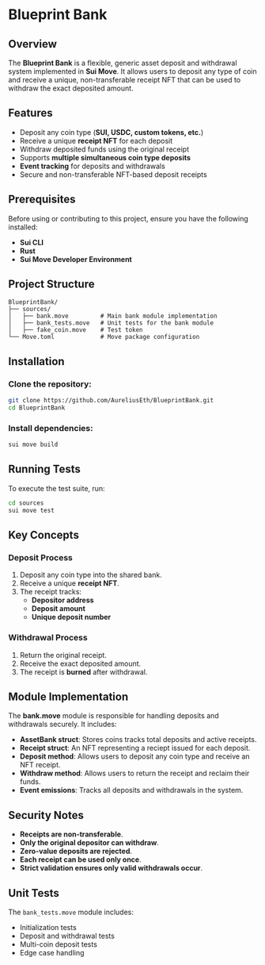 # Blueprint Bank

## Overview
The **Blueprint Bank** is a flexible, generic asset deposit and withdrawal system implemented in **Sui Move**. It allows users to deposit any type of coin and receive a unique, non-transferable receipt NFT that can be used to withdraw the exact deposited amount.

## Features
- Deposit any coin type (**SUI, USDC, custom tokens, etc.**)
- Receive a unique **receipt NFT** for each deposit
- Withdraw deposited funds using the original receipt
- Supports **multiple simultaneous coin type deposits**
- **Event tracking** for deposits and withdrawals
- Secure and non-transferable NFT-based deposit receipts

## Prerequisites
Before using or contributing to this project, ensure you have the following installed:

- **Sui CLI**
- **Rust**
- **Sui Move Developer Environment**

## Project Structure
```
BlueprintBank/
├── sources/
│   ├── bank.move         # Main bank module implementation
│   ├── bank_tests.move   # Unit tests for the bank module
│   ├── fake_coin.move    # Test token
└── Move.toml             # Move package configuration
```

## Installation

### Clone the repository:
```bash
git clone https://github.com/AureliusEth/BlueprintBank.git
cd BlueprintBank
```

### Install dependencies:
```bash
sui move build
```

## Running Tests
To execute the test suite, run:
```bash
cd sources
sui move test
```

## Key Concepts
### Deposit Process
1. Deposit any coin type into the shared bank.
2. Receive a unique **receipt NFT**.
3. The receipt tracks:
   - **Depositor address**
   - **Deposit amount**
   - **Unique deposit number**

### Withdrawal Process
1. Return the original receipt.
2. Receive the exact deposited amount.
3. The receipt is **burned** after withdrawal.

## Module Implementation
The **bank.move** module is responsible for handling deposits and withdrawals securely. It includes:
- **AssetBank struct**: Stores coins tracks total deposits and active receipts.
- **Receipt struct**: An NFT representing a reciept issued for each deposit.
- **Deposit method**: Allows users to deposit any coin type and receive an NFT receipt.
- **Withdraw method**: Allows users to return the receipt and reclaim their funds.
- **Event emissions**: Tracks all deposits and withdrawals in the system.


## Security Notes
- **Receipts are non-transferable**.
- **Only the original depositor can withdraw**.
- **Zero-value deposits are rejected**.
- **Each receipt can be used only once**.
- **Strict validation ensures only valid withdrawals occur**.

## Unit Tests
The `bank_tests.move` module includes:
- Initialization tests
- Deposit and withdrawal tests
- Multi-coin deposit tests
- Edge case handling

